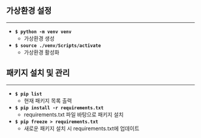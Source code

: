 ## 가상환경 설정

---

- **`$ python -m venv venv`**
    - 가상환경 생성
- **`$ source ./venv/Scripts/activate`**
    - 가상환경 활성화

## 패키지 설치 및 관리

---

- **`$ pip list`**
    - 현재 패키지 목록 출력
- **`$ pip install -r requirements.txt`**
    - requirements.txt 파일 바탕으로 패키지 설치
- **`$ pip freeze > requirements.txt`**
    - 새로운 패키지 설치 시 requirements.txt에 업데이트
